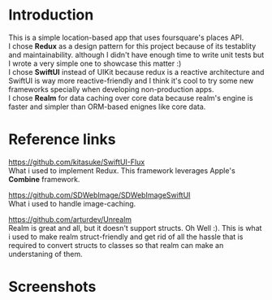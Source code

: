 # Introduction

This is a simple location-based app that uses foursquare's places API.
<br>
I chose **Redux** as a design pattern for this project because of its testablity and maintainability. although I didn't have enough time to write unit tests but I wrote a very simple one to showcase this matter :) 
<br>
I chose **SwiftUI** instead of UIKit because redux is a reactive architecture and SwiftUI is way more reactive-friendly and I think it's cool to try some new frameworks specially when developing non-production apps.
<br>
I chose **Realm** for data caching over core data because realm's engine is faster and simpler than ORM-based enignes like core data.


# Reference links

https://github.com/kitasuke/SwiftUI-Flux
<br>
What i used to implement Redux. This framework leverages Apple's **Combine** framework.


https://github.com/SDWebImage/SDWebImageSwiftUI
<br>
What i used to handle image-caching.


https://github.com/arturdev/Unrealm
<br>
Realm is great and all, but it doesn't support structs. Oh Well :). This is what i used to make realm struct-friendly and get rid of all the hassle that is required to convert structs to classes so that realm can make an understaning of them.


# Screenshots

